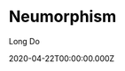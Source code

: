 ---
title: Neumorphism
github: https://github.com/longpdo/neumorphism
demo: https://longpdo.github.io/neumorphism/
author: Long Do
date: 2020-04-22T00:00:00.000Z
ssg:
  - Jekyll
cms:
  - Markdown
css:
  - SCSS
category:
  - Portfolio
description: >-
  Neumorphism designed Jekyll theme for personal websites, portfolios and
  resumes.
draft: true
publish_date: '2020-04-10T21:08:01Z'
update_date: '2022-05-25T22:17:08Z'
github_star: 280
github_fork: 449
---